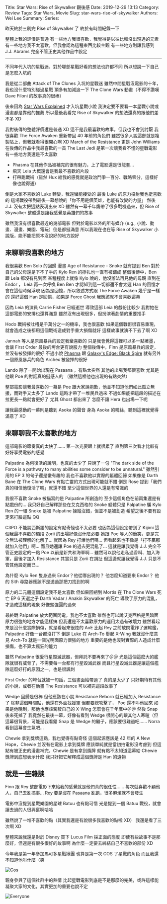 Title: Star Wars: Rise of Skywalker 觀後感
Date: 2019-12-29 13:13
Category: Review
Tags: Star Wars, Movie
Slug: star-wars-rise-of-skywalker
Authors: Wei Lee
Summary:
Series:

昨天終於三刷完 Rise of Skywalker 了
終於有時間紀錄一下

整體上我的評價是普通
有一些地方我很喜歡，我覺得是以往比較沒出現過的元素
有一些地方我不太喜歡，但我會認為這種東西比較主觀
有一些地方則讓我感到 J.J. Abrams 完全不管正史其他作品中設定

<!--more-->

---

不同年代入坑的星戰迷，對於哪部星戰好看的想法也許都不同
所以想說一下自己是怎麼入坑的

我是從二部曲 Attack of The Clones 入坑的星戰迷
雖然中間星戰沒電影的十年，我也沒什麼特別碰過星戰
頂多有加減追一下 The Clone Wars 動畫（不得不讚嘆 Dave Filoni 的故事真的很棒）

後來因為 [Star Wars Explained](https://www.youtube.com/channel/UCIKlsX1qfGqKPt4KAW-JOZg) 才入坑星戰小說
我決定要不要看一本星戰小說或漫畫都是靠他的推薦
所以最後我看完 Rise of Skywalker 的想法還真的跟他們差不多 XD

我對後傳的整體評價還是普通 XD
這不是我最喜歡的故事，但我也不會到討厭
我很喜歡 The Force Awaken 重新帶回 40 年前的角色們
雖然很多人說這部就是複製貼上，但我就看得很開心啊 XD
March of the Resistance 更是 John Williams 在後傳的作品中我最喜歡的一首
The Last Jedi 是第一次讓我看不懂的星戰電影
有一些地方我還是不太喜歡

* Phasma 在其他作品被補完的很有魅力，上了電影還是很龍套...
* 飛天 Leia 大概還會是我最不喜歡的片段
* 打帶跑戰術（雖然 Hux 給我的感覺就是政治鬥爭一百分、戰略零分，這樣好像也說得通）

倒是大家不喜歡的 Luke 轉變，我還蠻能接受的
最後 Luke 的原力投射我也挺喜歡的
這場戰役帶到最後一幕想說的「你不用是個英雄，也能有改變的力量」
然後 J.J. 沒有太把這點表現出來 XD
雖然有一幕千年鷹帶了很多戰機過來，但 Rise of Skywalker 整體還是讓我感覺是英雄們的故事

雖然我沒有很喜歡最近的幾部電影
但對於電影以外的所有媒介 (e.g., 小說、動畫、漫畫、樂園、電玩）倒是都挺滿意
所以我現在也在等 Rise of Skywalker 小說版，能不能把原本沒說好的地方說好

## 來聊聊我喜歡的地方
我很喜歡 Ben Solo 的回歸
漫畫 Age of Resistance - Snoke 就有提到 Ben 對於自己的父母還是下不了手的
Kylo Ren 的掙扎也一直有被鋪成
整個後傳中，Ben 跟 Leia 都沒有見到面
某種程度上就像 Kylo 說的，他沒辦法再見他的母親
直到在 Endor ， Leia 再一次呼喚 Ben
Ben 才認知到這一切都還不會太遲
Han 的回憶才會在這個時候浮現
因為是回憶，所以敘述方式跟 The Force Awaken 幾乎是一樣的
還好這個 Han 是回憶，如果是 Force Ghost 我應該就不會喜歡這幕

因為 Leia 的演員 Carrie Fisher 已經逝世
導致這部 Leia 的戲份比較少
我對她在這部電影的安排也還算滿意
雖然沒有出現很多，但扮演著劇情的重要推手

Hodo 戰術被吐槽是千萬分之一的機率，我也很喜歡
如果這個戰術很容易重現，就會造成之後都用這個戰術造成對手重大損傷就好
這樣故事就演不下去了啊 XD

Jannah 等人是原風暴兵的設定我蠻喜歡的
只是我會覺得這裡可以多一點著墨，會讓 First Order 最後的垮台更有說服力
整個後傳中，Finn 是原風暴兵的設定，並沒有被發揮的很好
不過小說 [Phasma](https://starwars.fandom.com/wiki/Phasma_(novel)) 跟 [Galaxy's Edge: Black Spire](https://starwars.fandom.com/wiki/Galaxy%27s_Edge:_Black_Spire) 就有另外一個原風暴兵的角色 Archex 被發揮的很好

Lando 除了一開始出現在 Pasaana ，有點太突然
其他的出場我都很喜歡
尤其是他跟 Poe 的對話真的挺感人的
（雖然這裡他也出現的有點突然）

整部電影讓我最喜歡的一幕是
Poe 跟大家說抱歉，他並不知道他們如此孤立無援，而對手又太多了
Lando 這時才帶了一堆民兵過來
不過如果能把這段的描述在拉更長一點就會更好了
尤其 Ghost 都出來了
怎麼不讓 Hera 也出場一下呢

讓我最感動的一幕則是聽到 Asoka 的聲音
身為 Asoka 的粉絲，聽到這裡就覺得滿意了 XD

## 來聊聊我不太喜歡的地方
這部電影的節奏真的太快了......
第一次光要跟上就很累了
直到第三次看才比較有好好享受電影的感覺

Palpatine 為何復活的說明，也真的太少了
只說了一句 "The dark side of the Force is a pathway to many abilities some consider to be unnatural."
雖然引用的 EP 3 的句子還是蠻有趣的
我也不喜歡他以實際的軀體回歸
如果像是 Darth Bane 在 The Clone Wars 有點亡靈的方式出現可能就不錯
倒是 Rose 提到「我們真的相信他復活了嗎」就還不錯
至少這個世界的人還是有常識的

我很不喜歡 Snoke 被描寫的是 Palpatine 所創造的
至少這個角色在前兩集還是有點戲份的...
我只好自己解釋那些在艾克西格的 Snoke 軀體只是 Palpatine 騙 Kylo Ren 的一環
Snoke 是被 Palpatine 操縱沒錯，但並不是被創造
希望之後不要有設定來打臉這點 QQ

C3PO 不能說西斯語的設定有點奇怪也不太必要
也因為這個設定帶到了 Kijimi 這個我最不喜歡的橋段
Zorii 的出場好像沒什麼必要
她跟 Poe 等人的衝突，更是完全無法被理解的化解了...
就因為 Rey 打爆他們嗎...
但看起來也不像是「打不贏那就加入他們」啊...
而且她還讓 Poe 的過去更混亂了...
這就是讓我覺得 J.J. 完全不管正史設定的一點
Poe 以前是新共和海軍啊...
雖然可以說他走私過香料、加入海軍，最後才加入 Resistance
其實只是 Zorii 在胡扯
但這邊就讓我覺得 J.J. 只是不管其他設定而已...

為什麼 Kylo Ren 隻身過來 Endor？他從哪出現的？
他怎麼知道要來 Endor？
他的 Sith 尋路器應該不是透過那把刀找到的啊

原力的二元體這個設定我不是太喜歡
但如果回朔到 Mortis 在 The Clone Wars 死亡
EP 6 天選之子 Darth Vadar / Anakin Skywalker 的死亡
導致了原力的混亂，才造成這樣的現象
好像勉強圓的過來

最終戰 Palpatine 放大範圍閃電，我也不太喜歡
雖然也可以說艾克西格是黑暗面原力很強的地方才能這樣搞
但我還是不太喜歡原力的運用太過有破壞力
雖然看起來是沒什麼實際損傷，就是看起來很炫的 AoE
比起 Rey 之前放閃電炸了運輸艦， Palpatine 好像一台都沒打下
倒是 Luke 在 Arch-To 舉起 X-Wing 我就沒什麼意見
Arch-To 就是一個光明面原力很強的地方
重要的是他也沒對實際的人造成什麼損傷，也不算太瘋狂的能力

雖然 Palpatine 很愛行星毀滅武器，但拜託不要再來了＠＠
光是這個這麼大的艦隊就很有威脅了，不需要每一台都有行星毀滅武器
而且行星毀滅武器是讓這個艦隊這麼好打的原因之一，也是很諷刺

First Order 的垮台就被一句話，三個畫面給帶過了
真的是太少了
只好期待有其他的小說，或者在動畫 The Resistance 可以補完這段故事了

Wedge 回歸是很棒
但他應該在小說 Resistance Reborn 就已經加入 Resistance 了
除非這個時間點，他還在外面找援軍
但都要總攻擊了， Poe 還不叫他回來
如果是他晚到，那他也應該駕駛自己的 X-Wing
怎麼會在千年鷹中＠＠
然後 Snap 後來死掉了
我竟然在最後一幕，好像有看到 Wedge 很開心的跟其他人寒暄（但這幕很背景，可能是我看錯
Snap 是 Wedge 的繼子，應該要很難過吧......
Norra 看到這幕會生氣吧...

Chewie 拿到獎牌這點，我也覺得有點奇怪
這個起源應該是 42 年的 A New Hope，Chewie 並沒有在電影上拿到獎牌
應該單純就是當初拍電影沒考慮到
但這點有被正史的漫畫補完，Chewie 是有拿到獎牌
就有點不太知道這幕給 Chewie 獎牌到底想表示什麼
我只好把它解釋成這個獎牌是 Han 的遺物

## 就是一些雜談
Finn 跟 Rey 整部電影下來給我的感覺就是他們真的很任性......
每次就喜歡不顧他人，自己去亂搞事...
Rey 要是沒在 Pasaana 亂跑，很多麻煩就不會發生

電影中沒提到星戰樂園的星球 Batuu 也有點可惜
光是提到一個 Batuu 戰役，就會讓去過的人很興奮啊哈哈

雖然說了一堆不喜歡的點（其實我還是有說很多我喜歡的點啦 XD）
我還是看了三次啊 XD

整體來說我還是對於 Disney 買下 Lucus Film 採正面的態度
即使有些故事不是那麼好，但還是有很多很好的故事啊
為什麼一定要去糾結自己不喜歡的部份 XD

今年我是第一年參加馬可多星戰揪團
也算是第一次 COS 了星戰的角色
而且我還不知道他叫什麼（笑

![Cos]({static}/images/post-images/2019-12-29-star-wars-rise-of-skywalker/15775863489203.jpg)

親身參與了這個社群中的熱情
比起星戰電影到底是不是那麼的完美，或許這樣能凝聚大家的文化，其實更加的重要也說不定

![Everyone]({static}/images/post-images/2019-12-29-star-wars-rise-of-skywalker/15775863571285.jpg)
